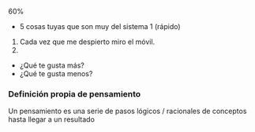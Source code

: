 60%

- 5 cosas tuyas que son muy del sistema 1 (rápido)
1. Cada vez que me despierto miro el móvil.
2. 

- ¿Qué te gusta más?
- ¿Qué te gusta menos?

### Definición propia de pensamiento
Un pensamiento es una serie de pasos lógicos / racionales de conceptos hasta llegar a un resultado
